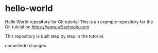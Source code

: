# hello-world
Hello World repository for Git tutorial
This is an example repository for the Git tutoial on https://www.w3schools.com

This repository is built step by step in the tutorial.

commitedd changes
